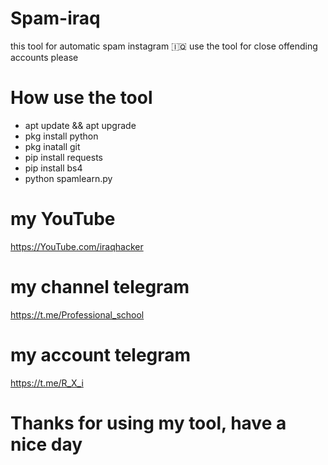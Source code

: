 # Spam-iraq
this tool for automatic spam instagram 🇮🇶
use the tool for close offending accounts please 

# How use the tool

* apt update && apt upgrade
* pkg install python
* pkg inatall git
* pip install requests
* pip install bs4
* python spamlearn.py

# my YouTube 
https://YouTube.com/iraqhacker

# my channel telegram
https://t.me/Professional_school

# my account telegram
https://t.me/R_X_i

# Thanks for using my tool, have a nice day
